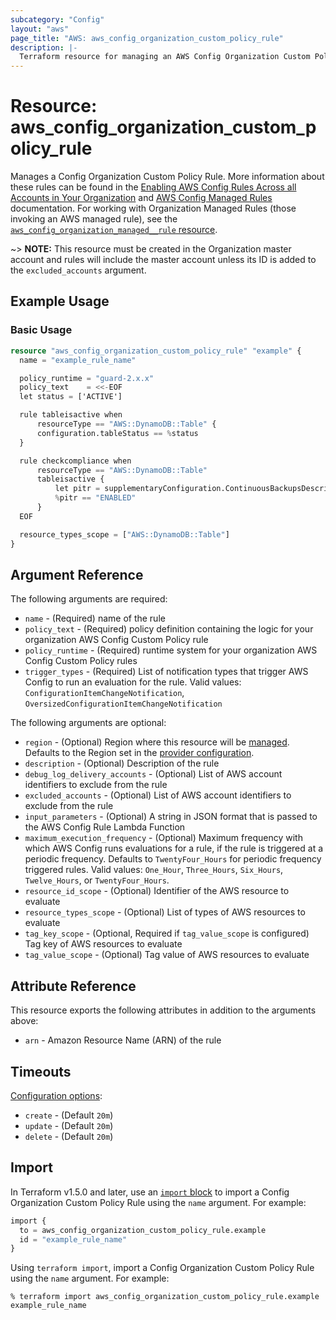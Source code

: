 ```yaml
---
subcategory: "Config"
layout: "aws"
page_title: "AWS: aws_config_organization_custom_policy_rule"
description: |-
  Terraform resource for managing an AWS Config Organization Custom Policy.
---
```


# Resource: aws_config_organization_custom_policy_rule

Manages a Config Organization Custom Policy Rule. More information about these rules can be found in the [Enabling AWS Config Rules Across all Accounts in Your Organization](https://docs.aws.amazon.com/config/latest/developerguide/config-rule-multi-account-deployment.html) and [AWS Config Managed Rules](https://docs.aws.amazon.com/config/latest/developerguide/evaluate-config_use-managed-rules.html) documentation. For working with Organization Managed Rules (those invoking an AWS managed rule), see the [`aws_config_organization_managed__rule` resource](/docs/providers/aws/r/config_organization_managed_rule.html).

~> **NOTE:** This resource must be created in the Organization master account and rules will include the master account unless its ID is added to the `excluded_accounts` argument.

## Example Usage

### Basic Usage

```terraform
resource "aws_config_organization_custom_policy_rule" "example" {
  name = "example_rule_name"

  policy_runtime = "guard-2.x.x"
  policy_text    = <<-EOF
  let status = ['ACTIVE']

  rule tableisactive when
      resourceType == "AWS::DynamoDB::Table" {
      configuration.tableStatus == %status
  }

  rule checkcompliance when
      resourceType == "AWS::DynamoDB::Table"
      tableisactive {
          let pitr = supplementaryConfiguration.ContinuousBackupsDescription.pointInTimeRecoveryDescription.pointInTimeRecoveryStatus
          %pitr == "ENABLED"
      }
  EOF

  resource_types_scope = ["AWS::DynamoDB::Table"]
}
```

## Argument Reference

The following arguments are required:

* `name` - (Required) name of the rule
* `policy_text` - (Required) policy definition containing the logic for your organization AWS Config Custom Policy rule
* `policy_runtime` - (Required)  runtime system for your organization AWS Config Custom Policy rules
* `trigger_types` - (Required) List of notification types that trigger AWS Config to run an evaluation for the rule. Valid values: `ConfigurationItemChangeNotification`, `OversizedConfigurationItemChangeNotification`

The following arguments are optional:

* `region` - (Optional) Region where this resource will be [managed](https://docs.aws.amazon.com/general/latest/gr/rande.html#regional-endpoints). Defaults to the Region set in the [provider configuration](https://registry.terraform.io/providers/hashicorp/aws/latest/docs#aws-configuration-reference).
* `description` - (Optional) Description of the rule
* `debug_log_delivery_accounts` - (Optional) List of AWS account identifiers to exclude from the rule
* `excluded_accounts` - (Optional) List of AWS account identifiers to exclude from the rule
* `input_parameters` - (Optional) A string in JSON format that is passed to the AWS Config Rule Lambda Function
* `maximum_execution_frequency` - (Optional) Maximum frequency with which AWS Config runs evaluations for a rule, if the rule is triggered at a periodic frequency. Defaults to `TwentyFour_Hours` for periodic frequency triggered rules. Valid values: `One_Hour`, `Three_Hours`, `Six_Hours`, `Twelve_Hours`, or `TwentyFour_Hours`.
* `resource_id_scope` - (Optional) Identifier of the AWS resource to evaluate
* `resource_types_scope` - (Optional) List of types of AWS resources to evaluate
* `tag_key_scope` - (Optional, Required if `tag_value_scope` is configured) Tag key of AWS resources to evaluate
* `tag_value_scope` - (Optional) Tag value of AWS resources to evaluate

## Attribute Reference

This resource exports the following attributes in addition to the arguments above:

* `arn` - Amazon Resource Name (ARN) of the rule

## Timeouts

[Configuration options](https://developer.hashicorp.com/terraform/language/resources/syntax#operation-timeouts):

* `create` - (Default `20m`)
* `update` - (Default `20m`)
* `delete` - (Default `20m`)

## Import

In Terraform v1.5.0 and later, use an [`import` block](https://developer.hashicorp.com/terraform/language/import) to import a Config Organization Custom Policy Rule using the `name` argument. For example:

```terraform
import {
  to = aws_config_organization_custom_policy_rule.example
  id = "example_rule_name"
}
```

Using `terraform import`, import a Config Organization Custom Policy Rule using the `name` argument. For example:

```console
% terraform import aws_config_organization_custom_policy_rule.example example_rule_name
```
